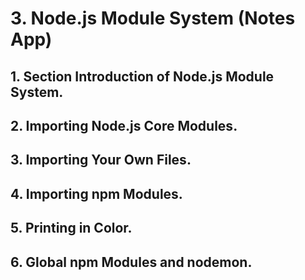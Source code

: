 # 3. Node.js Module System (Notes App)

## 1. Section Introduction of Node.js Module System.

## 2. Importing Node.js Core Modules.

## 3. Importing Your Own Files.

## 4. Importing npm Modules.

## 5. Printing in Color.

## 6. Global npm Modules and nodemon.

